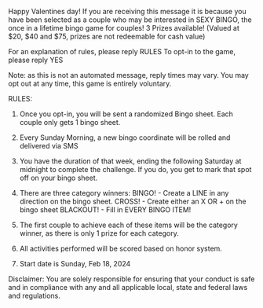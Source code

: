Happy Valentines day!
If you are receiving this message it is because you have been selected as a couple who may be interested in SEXY BINGO, the once in a lifetime bingo game for couples!
3 Prizes available! (Valued at $20, $40 and $75, prizes are not redeemable for cash value)

For an explanation of rules, please reply RULES
To opt-in to the game, please reply YES

Note: 
as this is not an automated message, reply times may vary.
You may opt out at any time, this game is entirely voluntary.

RULES:
1. Once you opt-in, you will be sent a randomized Bingo sheet. Each couple only gets 1 bingo sheet.
2. Every Sunday Morning, a new bingo coordinate will be rolled and delivered via SMS
3. You have the duration of that week, ending the following Saturday at midnight to complete the challenge. If you do, you get to mark that spot off on your bingo sheet.
4. There are three category winners:
	 BINGO! - Create a LINE in any direction on the bingo sheet.
	 CROSS! - Create either an X OR + on the bingo sheet
	 BLACKOUT! - Fill in EVERY BINGO ITEM!

5. The first couple to achieve each of these items will be the category winner, as there is only 1 prize for each category.
6. All activities performed will be scored based on honor system.
7. Start date is Sunday, Feb 18, 2024

Disclaimer:
You are solely responsible for ensuring that your conduct is safe and in compliance with any and all applicable local, state and federal laws and regulations.

